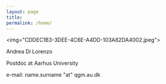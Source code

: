 ```yaml
---
layout: page
title: 
permalink: /home/
---
```

<img="CDDEC1B3-3DEE-4C6E-A4DD-103A82DA4002.jpeg">

Andrea Di Lorenzo

Postdoc at Aarhus University

e-mail: name.surname "at" qgm.au.dk
